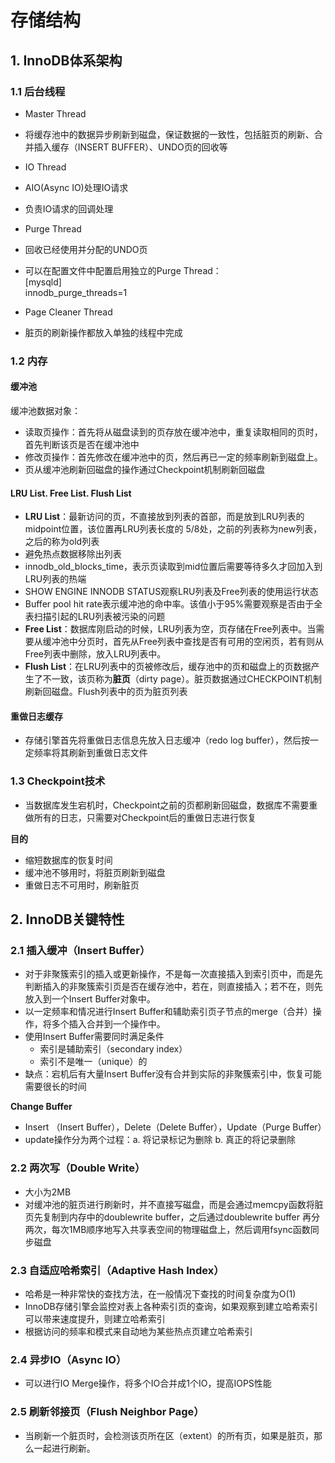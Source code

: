 # 存储结构

## 1. InnoDB体系架构

### 1.1 后台线程

-  Master Thread
  - 将缓存池中的数据异步刷新到磁盘，保证数据的一致性，包括脏页的刷新、合并插入缓存（INSERT BUFFER）、UNDO页的回收等

-  IO Thread
  - AIO(Async IO)处理IO请求
  - 负责IO请求的回调处理

-  Purge Thread
  - 回收已经使用并分配的UNDO页
  - 可以在配置文件中配置启用独立的Purge Thread：  <br>
  [mysqld]<br>
  innodb_purge_threads=1
  
-  Page Cleaner Thread
  -  脏页的刷新操作都放入单独的线程中完成

### 1.2 内存

#### 缓冲池
缓冲池数据对象：
<img>

- 读取页操作：首先将从磁盘读到的页存放在缓冲池中，重复读取相同的页时，首先判断该页是否在缓冲池中
- 修改页操作：首先修改在缓冲池中的页，然后再已一定的频率刷新到磁盘上。
- 页从缓冲池刷新回磁盘的操作通过Checkpoint机制刷新回磁盘

#### LRU List. Free List. Flush List

- **LRU List**：最新访问的页，不直接放到列表的首部，而是放到LRU列表的midpoint位置，该位置再LRU列表长度的 5/8处，之前的列表称为new列表，之后的称为old列表
- 避免热点数据移除出列表
-  innodb_old_blocks_time，表示页读取到mid位置后需要等待多久才回加入到LRU列表的热端
-  SHOW ENGINE INNODB STATUS观察LRU列表及Free列表的使用运行状态
-  Buffer pool hit rate表示缓冲池的命中率。该值小于95%需要观察是否由于全表扫描引起的LRU列表被污染的问题
- **Free List**：数据库刚启动的时候，LRU列表为空，页存储在Free列表中。当需要从缓冲池中分页时，首先从Free列表中查找是否有可用的空闲页，若有则从Free列表中删除，放入LRU列表中。
- **Flush List**：在LRU列表中的页被修改后，缓存池中的页和磁盘上的页数据产生了不一致，该页称为**脏页**（dirty page）。脏页数据通过CHECKPOINT机制刷新回磁盘。Flush列表中的页为脏页列表

#### 重做日志缓存

-  存储引擎首先将重做日志信息先放入日志缓冲（redo log buffer），然后按一定频率将其刷新到重做日志文件

### 1.3 Checkpoint技术

- 当数据库发生宕机时，Checkpoint之前的页都刷新回磁盘，数据库不需要重做所有的日志，只需要对Checkpoint后的重做日志进行恢复

**目的**

- 缩短数据库的恢复时间
- 缓冲池不够用时，将脏页刷新到磁盘
- 重做日志不可用时，刷新脏页

## 2. InnoDB关键特性

### 2.1 插入缓冲（Insert Buffer）

- 对于非聚簇索引的插入或更新操作，不是每一次直接插入到索引页中，而是先判断插入的非聚簇索引页是否在缓存池中，若在，则直接插入；若不在，则先放入到一个Insert Buffer对象中。
- 以一定频率和情况进行Insert Buffer和辅助索引页子节点的merge（合并）操作，将多个插入合并到一个操作中。
- 使用Insert Buffer需要同时满足条件
  - 索引是辅助索引（secondary index）
  - 索引不是唯一（unique）的 
- 缺点：宕机后有大量Insert Buffer没有合并到实际的非聚簇索引中，恢复可能需要很长的时间

**Change Buffer**

- Insert （Insert Buffer），Delete（Delete Buffer），Update（Purge Buffer）
- update操作分为两个过程：a. 将记录标记为删除 b. 真正的将记录删除

### 2.2 两次写（Double Write）

- 大小为2MB
- 对缓冲池的脏页进行刷新时，并不直接写磁盘，而是会通过memcpy函数将脏页先复制到内存中的doublewrite buffer，之后通过doublewrite buffer 再分两次，每次1MB顺序地写入共享表空间的物理磁盘上，然后调用fsync函数同步磁盘

### 2.3 自适应哈希索引（Adaptive Hash Index）

- 哈希是一种非常快的查找方法，在一般情况下查找的时间复杂度为O(1)
- InnoDB存储引擎会监控对表上各种索引页的查询，如果观察到建立哈希索引可以带来速度提升，则建立哈希索引
- 根据访问的频率和模式来自动地为某些热点页建立哈希索引

### 2.4 异步IO（Async IO）

- 可以进行IO Merge操作，将多个IO合并成1个IO，提高IOPS性能

### 2.5 刷新邻接页（Flush Neighbor Page）

- 当刷新一个脏页时，会检测该页所在区（extent）的所有页，如果是脏页，那么一起进行刷新。





